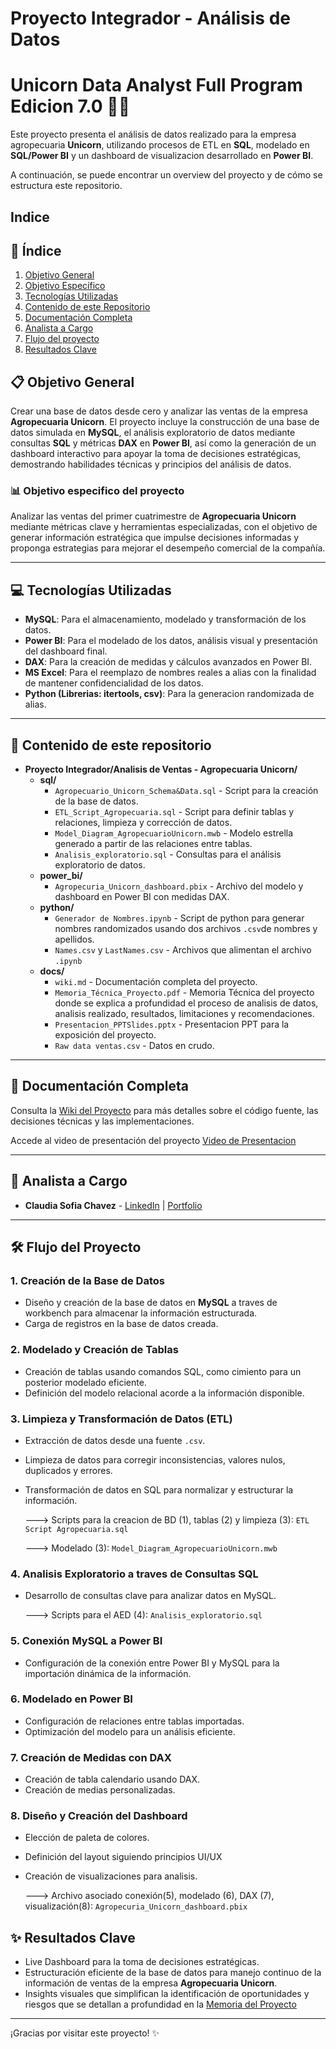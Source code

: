 # Proyecto Integrador - Análisis de Datos
# Unicorn Data Analyst Full Program Edicion 7.0 🦄🌾

Este proyecto presenta el análisis de datos realizado para la empresa agropecuaria **Unicorn**, utilizando procesos de ETL en **SQL**, modelado en **SQL/Power BI** y un dashboard de visualizacion desarrollado en **Power BI**.

A continuación, se puede encontrar un overview del proyecto y de cómo se estructura este repositorio.

## Indice
## 📑 Índice

1. [Objetivo General](#-objetivo-general)
2. [Objetivo Específico](#-objetivo-especifico-del-proyecto)
3. [Tecnologías Utilizadas](#-tecnologías-utilizadas)
4. [Contenido de este Repositorio](#-contenido-de-este-repositorio)
5. [Documentación Completa](#-documentación-completa)
6. [Analista a Cargo](#-analista-a-cargo)
7. [Flujo del proyecto](#1-creación-de-la-base-de-datos)
8. [Resultados Clave](#-resultados-clave)


## 📋 Objetivo General
Crear una base de datos desde cero y analizar las ventas de la empresa **Agropecuaria Unicorn**. 
El proyecto incluye la construcción de una base de datos simulada en **MySQL**, el análisis exploratorio de datos mediante consultas **SQL**
y métricas **DAX** en **Power BI**, así como la generación de un dashboard interactivo para apoyar la toma de decisiones estratégicas, demostrando habilidades técnicas y principios del análisis de datos.

### 📊 Objetivo especifico del proyecto
Analizar las ventas del primer cuatrimestre de **Agropecuaria Unicorn** mediante métricas clave y herramientas especializadas, con el objetivo de generar información estratégica que impulse decisiones informadas y proponga estrategias 
para mejorar el desempeño comercial de la compañía.

---
## 💻 Tecnologías Utilizadas

- **MySQL**: Para el almacenamiento, modelado y transformación de los datos.
- **Power BI**: Para el modelado de los datos, análisis visual y presentación del dashboard final.
- **DAX**: Para la creación de medidas y cálculos avanzados en Power BI.
- **MS Excel**: Para el reemplazo de nombres reales a alias con la finalidad de mantener confidencialidad de los datos.
- **Python (Librerias: itertools, csv)**: Para la generacion randomizada de alias.

---

## 📂 Contenido de este repositorio

- **Proyecto Integrador/Analisis de Ventas - Agropecuaria Unicorn/**
  - **sql/**  
    - `Agropecuario_Unicorn_Schema&Data.sql` - Script para la creación de la base de datos.  
    - `ETL_Script_Agropecuaria.sql` - Script para definir tablas y relaciones, limpieza y corrección de datos. 
    - `Model_Diagram_AgropecuarioUnicorn.mwb` - Modelo estrella generado a partir de las relaciones entre tablas.  
    - `Analisis_exploratorio.sql` - Consultas para el análisis exploratorio de datos.  
  - **power_bi/**  
    - `Agropecuria_Unicorn_dashboard.pbix` - Archivo del modelo y dashboard en Power BI con medidas DAX.
  - **python/**
    - `Generador de Nombres.ipynb` - Script de python para generar nombres randomizados usando dos archivos `.csv`de nombres y apellidos.
    - `Names.csv` y `LastNames.csv` - Archivos que alimentan el archivo `.ipynb`
  - **docs/**  
    - `wiki.md` - Documentación completa del proyecto.
    - `Memoria_Técnica_Proyecto.pdf` - Memoria Técnica del proyecto donde se explica a profundidad el proceso de analisis de datos, analisis realizado, resultados, limitaciones y recomendaciones.
    - `Presentacion_PPTSlides.pptx` - Presentacion PPT para la exposición del proyecto.
    - `Raw data ventas.csv` - Datos en crudo.
---

## 📖 Documentación Completa
Consulta la [Wiki del Proyecto](https://github.com/ClaudiSofiaChavez/Proyecto_Integrador_Unicorn/wiki) para más detalles sobre el código fuente, las decisiones técnicas y las implementaciones.

Accede al video de presentación del proyecto [Video de Presentacion](X)

---

## 👥 Analista a Cargo
- **Claudia Sofia Chavez** - [LinkedIn](https://www.linkedin.com/in/claudiasofiachavez/) | [Portfolio](https://claudiasofiachavez.github.io/data-narratives/)

---

## 🛠️ Flujo del Proyecto
### 1. **Creación de la Base de Datos**
- Diseño y creación de la base de datos en **MySQL** a traves de workbench para almacenar la información estructurada.
- Carga de registros en la base de datos creada.

### 2. **Modelado y Creación de Tablas**
- Creación de tablas usando comandos SQL, como cimiento para un posterior modelado eficiente.
- Definición del modelo relacional acorde a la información disponible.

### 3. **Limpieza y Transformación de Datos (ETL)**
- Extracción de datos desde una fuente `.csv`.
- Limpieza de datos para corregir inconsistencias, valores nulos, duplicados y errores.
- Transformación de datos en SQL para normalizar y estructurar la información.

  ---> Scripts para la creacion de BD (1), tablas (2) y limpieza  (3): `ETL Script Agropecuaria.sql`
  
  ---> Modelado (3): `Model_Diagram_AgropecuarioUnicorn.mwb`

### 4. **Analisis Exploratorio a traves de Consultas SQL**
- Desarrollo de consultas clave para analizar datos en MySQL.
  
  ---> Scripts para el AED (4): `Analisis_exploratorio.sql`

### 5. **Conexión MySQL a Power BI**
- Configuración de la conexión entre Power BI y MySQL para la importación dinámica de la información.

### 6. **Modelado en Power BI**
- Configuración de relaciones entre tablas importadas.
- Optimización del modelo para un análisis eficiente.

### 7. **Creación de Medidas con DAX**
- Creación de tabla calendario usando DAX.
- Creación de medias personalizadas.

### 8. **Diseño y Creación del Dashboard**
- Elección de paleta de colores.
- Definición del layout siguiendo principios UI/UX
- Creación de visualizaciones para analisis.

  ---> Archivo asociado conexión(5), modelado (6), DAX (7), visualización(8): `Agropecuria_Unicorn_dashboard.pbix`

## ✨ Resultados Clave
- Live Dashboard para la toma de decisiones estratégicas.
- Estructuración eficiente de la base de datos para manejo continuo de la información de ventas de la empresa **Agropecuaria Unicorn**.
- Insights visuales que simplifican la identificación de oportunidades y riesgos que se detallan a profundidad en la  [Memoria del Proyecto](https://github.com/ClaudiSofiaChavez/Proyecto_Integrador_Unicorn/Memoria_Técnica_Proyecto.pdf)

---

¡Gracias por visitar este proyecto! ✨
